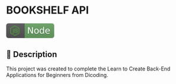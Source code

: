 # BOOKSHELF API
[![node](./node.svg)](https://badges.aleen42.com/src/node.svg)

## 📄 Description
This project was created to complete the Learn to Create Back-End Applications for Beginners from Dicoding.